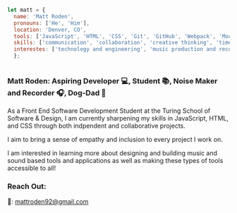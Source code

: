   ```javascript
  
  let matt = {
    name: 'Matt Roden',
    pronouns: ['He', 'Him'],
    location: 'Denver, CO',
    tools: ['JavaScript', 'HTML', 'CSS', 'Git', 'GitHub', 'Webpack', 'Mocha', 'Chai', 'Apple LogicX', 'Photoshop'],
    skills: ['communication', 'collaboration', 'creative thinking', 'time management', 'organization', 'patience'],
    interestes: ['technology and engineering', 'music production and recording', 'nature', 'culinary'],
    };
    
   ```

### Matt Roden: Aspiring Developer 💻, Student 📚, Noise Maker and Recorder 🎧, Dog-Dad 🐶

As a Front End Software Development Student at the Turing School of Software & Design, I am currently sharpening my skills in JavaScript, HTML, and CSS through both indpendent and collaborative projects. 

I aim to bring a sense of empathy and inclusion to every project I work on.

I am interested in learning more about designing and building music and sound based tools and applications as well as making these types of tools accessible to all!

### Reach Out:

📧: mattroden92@gmail.com


<!--
**Matt-Roden/Matt-Roden** is a ✨ _special_ ✨ repository because its `README.md` (this file) appears on your GitHub profile.

Here are some ideas to get you started:

- 🔭 I’m currently working on ...
- 🌱 I’m currently learning ...
- 👯 I’m looking to collaborate on ...
- 🤔 I’m looking for help with ...
- 💬 Ask me about ...
- 📫 How to reach me: ...
- 😄 Pronouns: ...
- ⚡ Fun fact: ...
-->
